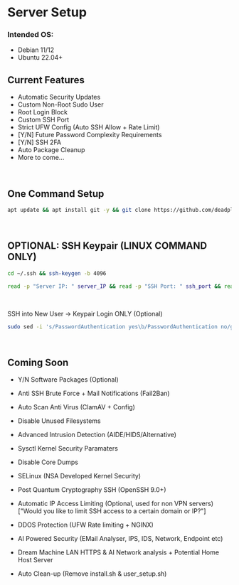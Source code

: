 
# Server Setup

### Intended OS:
- Debian 11/12
- Ubuntu 22.04+

## Current Features

- Automatic Security Updates
- Custom Non-Root Sudo User
- Root Login Block
- Custom SSH Port
- Strict UFW Config (Auto SSH Allow + Rate Limit)
- [Y/N] Future Password Complexity Requirements
- [Y/N] SSH 2FA
- Auto Package Cleanup
- More to come...
<br />

## One Command Setup
```bash
apt update && apt install git -y && git clone https://github.com/deadplev-ai/ASS_Auto-Server-Secure.git && cd ASS_Auto-Server-Secure && chmod +x install.sh && ./install.sh
```
<br />

## OPTIONAL: SSH Keypair (LINUX COMMAND ONLY)
```bash
cd ~/.ssh && ssh-keygen -b 4096
```
```bash
read -p "Server IP: " server_IP && read -p "SSH Port: " ssh_port && read -p "Server Username: " server_user && read -p "Pub Key File Location: " key_location && scp -P $(ssh_port) $(key_location) $(server_user)@$(server_IP):~/.ssh/authorized_keys
```
<br />

SSH into New User → Keypair Login ONLY (Optional)
```bash
sudo sed -i 's/PasswordAuthentication yes\b/PasswordAuthentication no/gI' /etc/ssh/sshd_config && sudo systemctl restart ssh && echo && echo "***********************" && echo "Security Setup Complete!" && echo "***********************" && echo
```
<br />

## Coming Soon

- Y/N Software Packages (Optional)
- Anti SSH Brute Force + Mail Notifications (Fail2Ban)
- Auto Scan Anti Virus (ClamAV + Config)
- Disable Unused Filesystems
- Advanced Intrusion Detection (AIDE/HIDS/Alternative)
- Sysctl Kernel Security Paramaters
- Disable Core Dumps
- SELinux (NSA Developed Kernel Security)
- Post Quantum Cryptography SSH (OpenSSH 9.0+)
- Automatic IP Access Limiting (Optional, used for non VPN servers) ["Would you like to limit SSH access to a certain domain or IP?"]
- DDOS Protection (UFW Rate limiting + NGINX)
- AI Powered Security (EMail Analyser, IPS, IDS, Network, Endpoint etc)
- Dream Machine LAN HTTPS & AI Network analysis + Potential Home Host Server

- Auto Clean-up (Remove install.sh & user_setup.sh)

